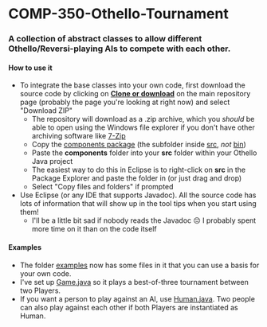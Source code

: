 # COMP-350-Othello-Tournament
### A collection of abstract classes to allow different Othello/Reversi-playing AIs to compete with each other.

#### How to use it
* To integrate the base classes into your own code, first download the source code by clicking on [**Clone or download**](https://github.com/Steiffj/COMP-350-Othello-Tournament) on the main repository page (probably the page you're looking at right now) and select "Download ZIP"
  * The repository will download as a .zip archive, which you *should* be able to open using the Windows file explorer if you don't have other archiving software like [7-Zip](https://www.7-zip.org/)
  * Copy the [components package](https://github.com/Steiffj/COMP-350-Othello-Tournament/tree/master/Othello-Tournament/src/components) (the subfolder inside [src](https://github.com/Steiffj/COMP-350-Othello-Tournament/tree/master/Othello-Tournament/src), *not* [bin](https://github.com/Steiffj/COMP-350-Othello-Tournament/tree/master/Othello-Tournament/bin/components))
   * Paste the **components** folder into your **src** folder within your Othello Java project
    * The easiest way to do this in Eclipse is to right-click on **src** in the Package Explorer and paste the folder in (or just drag and drop)
    * Select "Copy files and folders" if prompted
* Use Eclipse (or any IDE that supports Javadoc). All the source code has lots of information that will show up in the tool tips when you start using them!
  * I'll be a little bit sad if nobody reads the Javadoc :pensive: I probably spent more time on it than on the code itself
  
#### Examples
* The folder [examples](https://github.com/Steiffj/COMP-350-Othello-Tournament/tree/master/Othello-Tournament/src/examples) now has some files in it that you can use a basis for your own code.
* I've set up [Game.java](https://github.com/Steiffj/COMP-350-Othello-Tournament/blob/master/Othello-Tournament/src/examples/Game.java) so it plays a best-of-three tournament between two Players.
* If you want a person to play against an AI, use [Human.java](https://github.com/Steiffj/COMP-350-Othello-Tournament/blob/master/Othello-Tournament/src/examples/Human.java). Two people can also play against each other if both Players are instantiated as Human.

